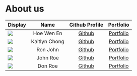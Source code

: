 # About us

Display |     Name      |            Github Profile             | Portfolio 
--------|:-------------:|:-------------------------------------:|:---------:
![](https://avatars.githubusercontent.com/u/33289235) |  Hoe Wen En   | [Github](https://github.com/wenenhoe) | [Portfolio](team/wenenhoe.md)
![](https://via.placeholder.com/100.png?text=Photo) | Kaitlyn Chong | [Github](https://github.com/kyuichyi) | [Portfolio](docs/team/johndoe.md)
![](https://via.placeholder.com/100.png?text=Photo) |   Ron John    |     [Github](https://github.com/)     | [Portfolio](docs/team/johndoe.md)
![](https://via.placeholder.com/100.png?text=Photo) |   John Roe    |     [Github](https://github.com/)     | [Portfolio](docs/team/johndoe.md)
![](https://via.placeholder.com/100.png?text=Photo) |    Don Roe    |     [Github](https://github.com/)     | [Portfolio](docs/team/johndoe.md)
